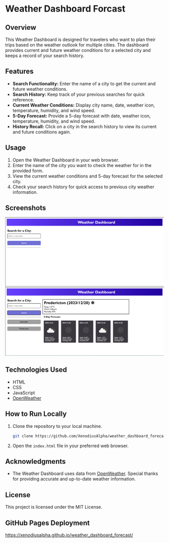 # Weather Dashboard Forcast

## Overview

This Weather Dashboard is designed for travelers who want to plan their trips based on the weather outlook for multiple cities. The dashboard provides current and future weather conditions for a selected city and keeps a record of your search history.

## Features

- **Search Functionality:** Enter the name of a city to get the current and future weather conditions.
- **Search History:** Keep track of your previous searches for quick reference.
- **Current Weather Conditions:** Display city name, date, weather icon, temperature, humidity, and wind speed.
- **5-Day Forecast:** Provide a 5-day forecast with date, weather icon, temperature, humidity, and wind speed.
- **History Recall:** Click on a city in the search history to view its current and future conditions again.

## Usage

1. Open the Weather Dashboard in your web browser.
2. Enter the name of the city you want to check the weather for in the provided form.
3. View the current weather conditions and 5-day forecast for the selected city.
4. Check your search history for quick access to previous city weather information.

## Screenshots
![Weather Dashboard On Load](/screenshots/load.png)
![Weather Dashboard Search](/screenshots/search.png)

## Technologies Used

- HTML
- CSS
- JavaScript
- [OpenWeather](https://openweathermap.org/)

## How to Run Locally

1. Clone the repository to your local machine.
   ```bash
   git clone https://github.com/XenodiusAlpha/weather_dashboard_forecast.git
   ```

2. Open the `index.html` file in your preferred web browser.

## Acknowledgments

- The Weather Dashboard uses data from [OpenWeather](https://openweathermap.org/). Special thanks for providing accurate and up-to-date weather information.

## License

This project is licensed under the MIT License.

## GitHub Pages Deployment
https://xenodiusalpha.github.io/weather_dashboard_forecast/